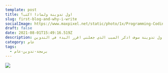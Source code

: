```yaml
---
template: post
title: اول تدوينة ولماذا اكتب؟
slug: first-blog-and-why-i-write
socialImage: https://www.maxpixel.net/static/photo/1x/Programming-Coding-Photoshop-Web-Php-Symbol-Code-3647303.jpg
draft: false
date: 2021-08-01T15:49:16.519Z
description: في اول تدوينة سوف اذكر السبب الذي جعلني اقرر البدء في التدوين.
category: عام
tags:
  - برمجة-تدوين-عام
---
```

![](https://www.maxpixel.net/static/photo/1x/Programming-Coding-Photoshop-Web-Php-Symbol-Code-3647303.jpg)
